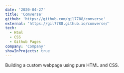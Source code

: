 ```yaml
---
date: '2020-04-27'
title: 'Comverse'
github: 'https://github.com/gil7788/comverse'
external: 'https://gil7788.github.io/comverse/'
tech:
  - Html
  - CSS
  - Github Pages
company: 'Company'
showInProjects: true
---
```


Building a custom webpage using pure HTML and CSS.
